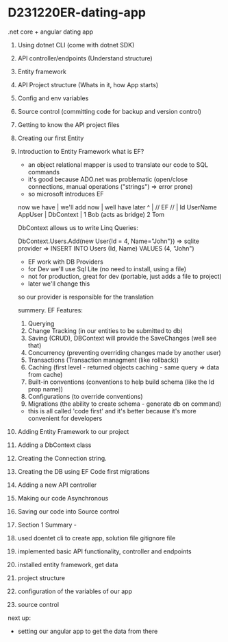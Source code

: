 # D231220ER-dating-app

.net core + angular dating app

1. Using dotnet CLI (come with dotnet SDK)
2. API controller/endpoints (Understand structure)
3. Entity framework
4. API Project structure (Whats in it, how App starts)
5. Config and env variables
6. Source control (committing code for backup and version control)
7. Getting to know the API project files
8. Creating our first Entity
9. Introduction to Entity Framework
   what is EF?

   - an object relational mapper is used to translate our code to SQL commands
   - it's good because ADO.net was problematic (open/close connections, manual operations ("strings") => error prone)
   - so microsoft introduces EF

   now we have | we'll add now | well have later
   ^ | // EF // | Id UserName
   AppUser | DbContext | 1 Bob
   (acts as bridge) 2 Tom

   DbContext allows us to write Linq Queries:

   DbContext.Users.Add(new User{Id = 4, Name="John"}) => sqlite provider => INSERT INTO Users (Id, Name) VALUES (4, "John")

   - EF work with DB Providers
   - for Dev we'll use Sql Lite (no need to install, using a file)
   - not for production, great for dev (portable, just adds a file to project)
   - later we'll change this

   so our provider is responsible for the translation

   summery. EF Features:

   1. Querying
   2. Change Tracking (in our entities to be submitted to db)
   3. Saving (CRUD), DBContext will provide the SaveChanges (well see that)
   4. Concurrency (preventing overriding changes made by another user)
   5. Transactions (Transaction managment (like rollback))
   6. Caching (first level - returned objects caching - same query => data from cache)
   7. Built-in conventions (conventions to help build schema (like the Id prop name))
   8. Configurations (to override conventions)
   9. Migrations (the ability to create schema - generate db on command)

   - this is all called 'code first' and it's better because it's more convenient for developers

10. Adding Entity Framework to our project
11. Adding a DbContext class
12. Creating the Connection string.
13. Creating the DB using EF Code first migrations
14. Adding a new API controller
15. Making our code Asynchronous
16. Saving our code into Source control

17. Section 1 Summary -

   1. used doentet cli to create app, solution file gitignore file
   2. implemented basic API functionality, controller and endpoints
   3. installed entity framework, get data
   4. project structure
   5. configuration of the variables of our app
   6. source control

next up:

- setting our angular app to get the data from there
